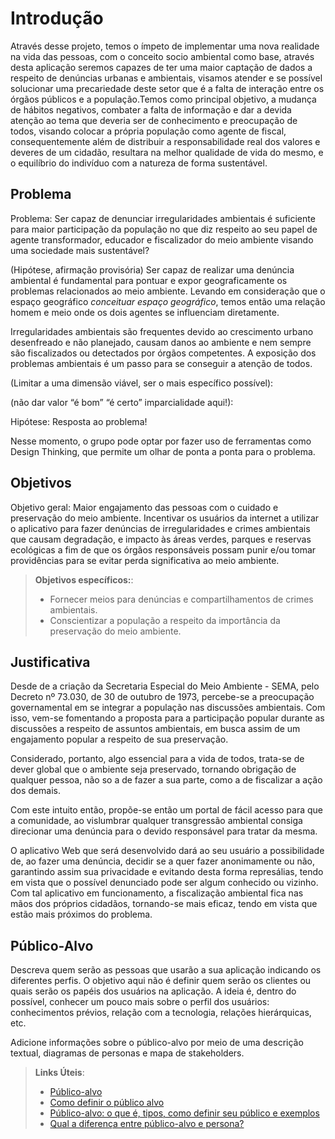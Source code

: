 # Introdução

   Através desse projeto, temos o ímpeto de implementar uma nova realidade na vida das pessoas, com o conceito socio ambiental como base, através desta aplicação seremos capazes de ter uma maior captação de dados a respeito de denúncias urbanas e ambientais, visamos atender e se possível solucionar uma precariedade deste setor que é a falta de interação entre os órgãos públicos e a população.Temos como principal objetivo, a mudança de hábitos negativos, combater a falta de informação e dar a devida atenção ao tema que deveria ser de conhecimento e preocupação de todos, visando colocar a própria população como agente de fiscal, consequentemente além de distribuir a responsabilidade real dos valores e deveres de um cidadão, resultara na melhor qualidade de vida do mesmo, e o equilíbrio do indivíduo com a natureza de forma sustentável.


## Problema
Problema: Ser capaz de denunciar irregularidades ambientais é suficiente para maior participação da população no que diz respeito ao seu papel de agente transformador, educador e fiscalizador do meio ambiente visando uma sociedade mais sustentável?

(Hipótese, afirmação provisória) Ser capaz de realizar uma denúncia ambiental é fundamental para pontuar e expor geograficamente os problemas relacionados ao meio ambiente. Levando em consideração que o espaço geográfico *conceituar espaço geográfico*, temos então uma relação homem e meio onde os dois agentes se influenciam diretamente. 

Irregularidades ambientais são frequentes devido ao crescimento urbano desenfreado e não planejado, causam danos ao ambiente e nem sempre são fiscalizados ou detectados por órgãos competentes. A exposição dos problemas ambientais é um passo para se conseguir a atenção de todos.

(Limitar a uma dimensão viável, ser o mais específico possível):

(não dar valor “é bom” “é certo” imparcialidade aqui!):

Hipótese: Resposta ao problema!

Nesse momento, o grupo pode optar por fazer uso  de ferramentas como Design Thinking, que permite um olhar de ponta a ponta para o problema.

## Objetivos

Objetivo geral: 
Maior engajamento das pessoas com o cuidado e preservação do meio ambiente. Incentivar os usuários da internet a utilizar o aplicativo para fazer denúncias de irregularidades e crimes ambientais que causam degradação, e impacto às áreas verdes, parques e reservas ecológicas a fim de que os órgãos responsáveis possam punir e/ou tomar providências para se evitar perda significativa ao meio ambiente. 

> **Objetivos específicos:**:
> - Fornecer meios para denúncias e compartilhamentos de crimes ambientais. 
> - Conscientizar a população a respeito da importância da preservação do meio ambiente.

## Justificativa

Desde de a criação da Secretaria Especial do Meio Ambiente - SEMA, pelo Decreto nº 73.030, de 30 de outubro de 1973, percebe-se a preocupação governamental em se integrar a população nas discussões ambientais. Com isso, vem-se fomentando a proposta para a participação popular durante as discussões a respeito de assuntos ambientais, em busca assim de um engajamento popular a respeito de sua preservação. 

Considerado, portanto, algo essencial para a vida de todos, trata-se de dever global que o ambiente seja preservado, tornando obrigação de qualquer pessoa, não so a de fazer a sua parte, como a de fiscalizar a ação dos demais. 

Com este intuito então, propõe-se então um portal de fácil acesso para que a comunidade, ao vislumbrar qualquer transgressão ambiental consiga direcionar uma denúncia para o devido responsável para tratar da mesma.

O aplicativo Web que será desenvolvido dará ao seu usuário a possibilidade de, ao fazer uma denúncia, decidir se a quer fazer anonimamente ou não, garantindo assim sua privacidade e evitando desta forma represálias, tendo em vista que o possível denunciado pode ser algum conhecido ou vizinho. 
Com tal aplicativo em funcionamento, a fiscalização ambiental fica nas mãos dos próprios cidadãos, tornando-se mais eficaz, tendo em vista que estão mais próximos do problema.


## Público-Alvo

Descreva quem serão as pessoas que usarão a sua aplicação indicando os diferentes perfis. O objetivo aqui não é definir quem serão os clientes ou quais serão os papéis dos usuários na aplicação. A ideia é, dentro do possível, conhecer um pouco mais sobre o perfil dos usuários: conhecimentos prévios, relação com a tecnologia, relações
hierárquicas, etc.

Adicione informações sobre o público-alvo por meio de uma descrição textual, diagramas de personas e mapa de stakeholders.

> **Links Úteis**:
> - [Público-alvo](https://blog.hotmart.com/pt-br/publico-alvo/)
> - [Como definir o público alvo](https://exame.com/pme/5-dicas-essenciais-para-definir-o-publico-alvo-do-seu-negocio/)
> - [Público-alvo: o que é, tipos, como definir seu público e exemplos](https://klickpages.com.br/blog/publico-alvo-o-que-e/)
> - [Qual a diferença entre público-alvo e persona?](https://rockcontent.com/blog/diferenca-publico-alvo-e-persona/)
